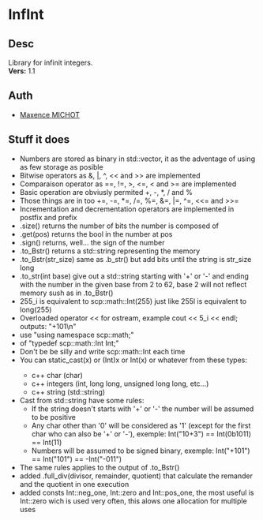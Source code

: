 # InfInt

## Desc
 Library for infinit integers.\
 __Vers:__ 1.1

## Auth
 * [Maxence MICHOT](https://github.com/VokunGahrotLaas)

## Stuff it does
 * Numbers are stored as binary in std::vector<bool>, it as the adventage of using as few storage as posible
 * Bitwise operators as &, |, ^, << and >> are implemented
 * Comparaison operator as ==, !=, >, <=, < and >= are implemented
 * Basic operation are obviusly permited +, -, *, / and %
 * Those things are in too +=, -=, *=, /=, %=, &=, |=, ^=, <<= and >>=
 * Incrementation and decrementation operators are implemented in postfix and prefix
 * .size() returns the number of bits the number is composed of
 * .get(pos) returns the bool in the number at pos
 * .sign() returns, well... the sign of the number
 * .to_Bstr() returns a std::string representing the memory
 * .to_Bstr(str_size) same as .b_str() but add bits until the string is str_size long
 * .to_str(int base) give out a std::string starting with '+' or '-' and ending with the number in the given base from 2 to 62, base 2 will not reflect memory sush as in .to_Bstr()
 * 255_i is equivalent to scp::math::Int(255) just like 255l is equivalent to long(255)
 * Overloaded operator << for ostream, example cout << 5_i << endl; outputs: "+101\n"
 * use "using namespace scp::math;"
 *  of "typedef scp::math::Int Int;"
 * Don't be be silly and write scp::math::Int each time
 * You can static_cast<Int>(x) or (Int)x or Int(x) or whatever from these types:
   * c++ char (char)
   * c++ integers (int, long long, unsigned long long, etc...)
   * c++ string (std::string)
 * Cast from std::string have some rules:
   * If the string doesn't starts with '+' or '-' the number will be assumed to be positive
   * Any char other than '0' will be considered as '1' (except for the first char who can also be '+' or '-'), exemple: Int("10+3") == Int(0b1011) == Int(11)
   * Numbers will be assumed to be signed binary, exemple: Int("+101") == Int("101") == -Int("-011")
 * The same rules applies to the output of .to_Bstr()
 * added .full_div(divisor, remainder, quotient) that calculate the remander and the quotient in one execution
 * added consts Int::neg_one, Int::zero and Int::pos_one, the most useful is Int::zero wich is used very often, this alows one allocation for multiple uses